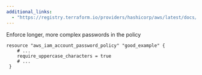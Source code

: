 ```yaml
---
additional_links: 
  - "https://registry.terraform.io/providers/hashicorp/aws/latest/docs/resources/iam_account_password_policy"
---
```


Enforce longer, more complex passwords in the policy

```hcl
resource "aws_iam_account_password_policy" "good_example" {
 	# ...
 	require_uppercase_characters = true
 	# ...
 }
```
